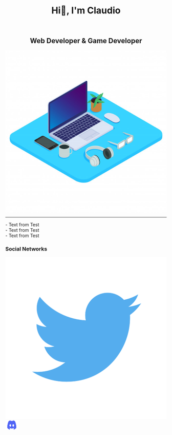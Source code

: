 <h1 align="center">Hi👋, I'm Claudio</h1>
<br />

<h2 align="center">Web Developer & Game Developer</h2>

<img src="images/notebook-3d-32192-341.jpg" align="center"/>
<hr />

<p>
- Text from Test
<br/>
- Text from Test
<br/>
- Text from Test 
</p>

<h3 align="left">Social Networks</h3>
<a href="twitter.com/SrClau4"><img src="images/twitter.png" /></a>
<a href="twitter.com/SrClau4"><img src="images/Discord-Logo.png" width="40" height="30" /></a>
<!-- - 💤 Always Tired

- 😩 I’m currently working on **NoobyMC**
- 💯 Fun fact: I always look for my own **solutions** / **definitions**

• I Dedicate Myself To

- PocketMine-MP (Software Minecraft Bedrock Edition)
- VideoGames-->

# My Jobs

- [HCF](https://github.com/SrClau/HCF)
- [SkyWars](https://github.com/SrClau/NOPOR)
- [LanguageAPI](https://github.com/SrClau/LanguageAPI)
- [MinePE](https://github.com/SrClau/MinePECPP)
- [SilentsShot](https://github.com/TEST/SilentsShotGame)
